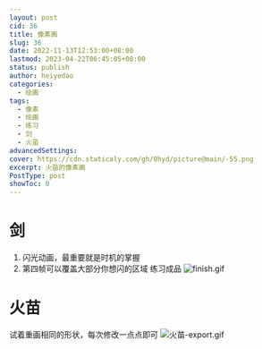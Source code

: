 ```yaml
---
layout: post
cid: 36
title: 像素画
slug: 36
date: 2022-11-13T12:53:00+08:00
lastmod: 2023-04-22T06:45:05+08:00
status: publish
author: heiyedao
categories: 
  - 绘画
tags: 
  - 像素
  - 绘画
  - 练习
  - 剑
  - 火苗
advancedSettings: 
cover: https://cdn.staticaly.com/gh/0hyd/picture@main/·55.png
excerpt: 火苗的像素画
PostType: post
showToc: 0
---
```


# 剑
1. 闪光动画，最重要就是时机的掌握
 2. 第四帧可以覆盖大部分你想闪的区域
练习成品
![finish.gif][1]

  [1]: https://heiyedao.top/usr/uploads/2022/11/2081924964.gif

# 火苗

试着重画相同的形状，每次修改一点点即可
![火苗-export.gif][2]

  [2]: https://heiyedao.top/usr/uploads/2022/11/465930274.gif
